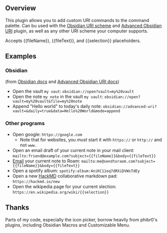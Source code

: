 ## Overview

This plugin allows you to add custom URI commands to the command palette. Can bu used with the [Obsidian URI scheme](https://help.obsidian.md/Advanced+topics/Using+obsidian+URI) and [Advanced Obsidian URI](https://github.com/Vinzent03/obsidian-advanced-uri) plugin, as well as any other URI scheme your computer supports.

Accepts {{fileName}}, {{fileText}}, and {{selection}} placeholders.

## Examples

### Obsidian
(from [Obsidian docs](https://help.obsidian.md/Advanced+topics/Using+obsidian+URI#Available+actions) and [Advanced Obsidian URI docs](https://help.obsidian.md/Advanced+topics/Using+obsidian+URI#Available+actions))
- Open the vault `my vaut`: `obsidian://open?vault=my%20vault`
- Open the note `my note` in the vault `my vault`: `obsidian://open?vault=my%20vault&file=my%20note`
- Append "Hello world" to today's daily note: `obsidian://advanced-uri?vault=&daily=true&data=Hello%20World&mode=append`

### Other programs
- Open google: `https://google.com`
    - Note that for websites, you *must* start it with `https://` or `http://` and not `www.`
- Open an email draft of your current note in your mail client: `mailto:friend@example.com?subject={{fileName}}&body={{fileText}}`
- [Email](http://www.sendtoroam.com/) your current note to Roam: `mailto:me@sendtoraom.com?subject={{fileName}}&body={{fileText}}`
- Open a spotify album: `spotify:album:4niKC11eq7dRXiDVWsTdEy`
- Open a new [HackMD](https://hackmd.io/) collaborative markdown pad: `https://hackmd.io/new`
- Open the wikipedia page for your current slection: `https://en.wikipedia.org/wiki/{{selection}}`

## Thanks
Parts of my code, especially the icon picker, borrow heavily from phibr0's plugins, including Obsidian Macros and Customizable Menu.